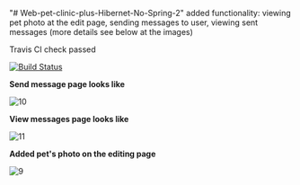 "# Web-pet-clinic-plus-Hibernet-No-Spring-2" added functionality: viewing pet photo at the edit page, sending messages to user, viewing sent messages (more details see below at the images)

Travis CI check passed

[![Build Status](https://travis-ci.org/128500/Web-pet-clinic-plus-Hibernet-No-Spring-2.svg?branch=Hibernate_dipping)](https://travis-ci.org/128500/Web-pet-clinic-plus-Hibernet-No-Spring-2)


**Send message page looks like**

![10](https://user-images.githubusercontent.com/23385984/30523365-d31387f6-9be8-11e7-8295-fce741a89295.png)



**View messages page looks like**

![11](https://user-images.githubusercontent.com/23385984/30523376-0ab94b5a-9be9-11e7-9bd9-c5d4e8a7547f.png)



**Added pet's photo on the editing page**

![9](https://user-images.githubusercontent.com/23385984/29728984-000030d8-89e3-11e7-9f8b-4828d319d00c.png)
